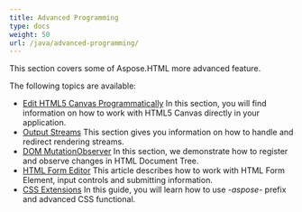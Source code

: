 ```yaml
---
title: Advanced Programming
type: docs
weight: 50
url: /java/advanced-programming/
---
```


This section covers some of Aspose.HTML more advanced feature.

The following topics are available:

- [Edit HTML5 Canvas Programmatically](/html/java/edit-html5-canvas-programmatically-html/)
  In this section, you will find information on how to work with HTML5 Canvas directly in your application.
- [Output Streams](/html/java/output-streams-html/)
  This section gives you information on how to handle and redirect rendering streams.
- [DOM MutationObserver](/html/java/dom-mutationobserver-html/)
  In this section, we demonstrate how to register and observe changes in HTML Document Tree.
- [HTML Form Editor](/html/java/html-form-editor-html/)
  This article describes how to work with HTML Form Element, input controls and submitting information.
- [CSS Extensions](/html/java/css-extensions/)
  In this guide, you will learn how to use *-aspose-* prefix and advanced CSS functional.
